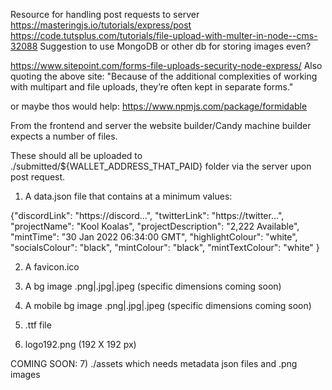 Resource for handling post requests to server
https://masteringjs.io/tutorials/express/post
https://code.tutsplus.com/tutorials/file-upload-with-multer-in-node--cms-32088
Suggestion to use MongoDB or other db for storing images even?

https://www.sitepoint.com/forms-file-uploads-security-node-express/
Also quoting the above site:
"Because of the additional complexities of working with multipart and file uploads, they’re often kept in separate forms."

or maybe thos would help:
https://www.npmjs.com/package/formidable

From the frontend and server the website builder/Candy machine builder
expects a number of files. 

These should all be uploaded to ./submitted/${WALLET_ADDRESS_THAT_PAID} folder via the server upon post request.

1) A data.json file that contains at a minimum values:

{"discordLink":  "https://discord...",
"twitterLink": "https://twitter...", 
"projectName": "Kool Koalas", 
"projectDescription": "2,222 Available", 
"mintTime": "30 Jan 2022 06:34:00 GMT", 
"highlightColour": "white", 
"socialsColour": "black", 
"mintColour": "black", 
"mintTextColour": "white"
}

2) A favicon.ico 

3) A bg image .png|.jpg|.jpeg (specific dimensions coming soon)

4) A mobile bg image  .png|.jpg|.jpeg (specific dimensions coming soon)

5) .ttf file

6) logo192.png (192 X 192 px)

COMING SOON:
7) ./assets which needs metadata json files and .png images